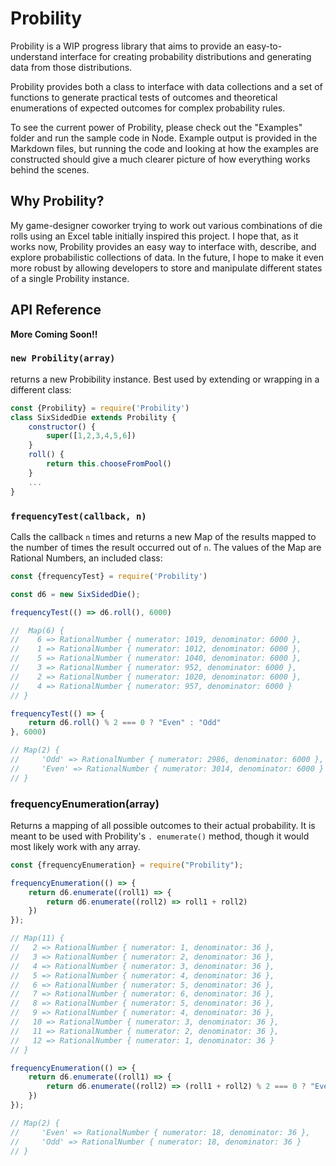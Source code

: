 # Probility

Probility is a WIP progress library that aims to provide an easy-to-understand interface for creating probability distributions and generating data from those distributions.

Probility provides both a class to interface with data collections and a set of functions to generate practical 
tests of outcomes and theoretical enumerations of expected outcomes for complex probability rules. 

To see the current power of Probility, please check out the "Examples" folder and run the sample code in Node. 
Example output is provided in the Markdown files, but running the code and looking at how the examples are 
constructed should give a much clearer picture of how everything works behind the scenes.

## Why Probility?

My game-designer coworker trying to work out various combinations of die rolls using an Excel table initially 
inspired this project. I hope that, as it works now, Probility provides an easy way to interface with, describe, and 
explore probabilistic collections of data. In the future, I hope to make it even more robust by allowing developers 
to store and manipulate different states of a single Probility instance.

## API Reference

**More Coming Soon!!**

### `new Probility(array)`
returns a new Probibility instance. Best used by extending or wrapping in a different class:
```Javascript
const {Probility} = require('Probility')
class SixSidedDie extends Probility {
    constructor() {
        super([1,2,3,4,5,6])
    }
    roll() {
        return this.chooseFromPool()
    }
    ...
}
```

### `frequencyTest(callback, n)`

Calls the callback `n`  times and returns a new Map of the results mapped to the number of times the result occurred 
out of `n`. The values of the Map are Rational Numbers, an included class:

```javascript
const {frequencyTest} = require('Probility')

const d6 = new SixSidedDie();

frequencyTest(() => d6.roll(), 6000)

//  Map(6) {
//    6 => RationalNumber { numerator: 1019, denominator: 6000 },
//    1 => RationalNumber { numerator: 1012, denominator: 6000 },
//    5 => RationalNumber { numerator: 1040, denominator: 6000 },
//    3 => RationalNumber { numerator: 952, denominator: 6000 },
//    2 => RationalNumber { numerator: 1020, denominator: 6000 },
//    4 => RationalNumber { numerator: 957, denominator: 6000 }
// }

frequencyTest(() => {
    return d6.roll() % 2 === 0 ? "Even" : "Odd"
}, 6000)

// Map(2) {
//     'Odd' => RationalNumber { numerator: 2986, denominator: 6000 },
//     'Even' => RationalNumber { numerator: 3014, denominator: 6000 }
// }
```

### frequencyEnumeration(array)

Returns a mapping of all possible outcomes to their actual probability. It is meant to be used with Probility's `.
enumerate()` method, though it would most likely work with any array.

```javascript
const {frequencyEnumeration} = require("Probility");

frequencyEnumeration(() => {
    return d6.enumerate((roll1) => {
        return d6.enumerate((roll2) => roll1 + roll2)
    })
});

// Map(11) {
//   2 => RationalNumber { numerator: 1, denominator: 36 },
//   3 => RationalNumber { numerator: 2, denominator: 36 },
//   4 => RationalNumber { numerator: 3, denominator: 36 },
//   5 => RationalNumber { numerator: 4, denominator: 36 },
//   6 => RationalNumber { numerator: 5, denominator: 36 },
//   7 => RationalNumber { numerator: 6, denominator: 36 },
//   8 => RationalNumber { numerator: 5, denominator: 36 },
//   9 => RationalNumber { numerator: 4, denominator: 36 },
//   10 => RationalNumber { numerator: 3, denominator: 36 },
//   11 => RationalNumber { numerator: 2, denominator: 36 },
//   12 => RationalNumber { numerator: 1, denominator: 36 }
// }

frequencyEnumeration(() => {
    return d6.enumerate((roll1) => {
        return d6.enumerate((roll2) => (roll1 + roll2) % 2 === 0 ? "Even" : "Odd")
    })
});

// Map(2) {
//     'Even' => RationalNumber { numerator: 18, denominator: 36 },
//     'Odd' => RationalNumber { numerator: 18, denominator: 36 }
// }
```
